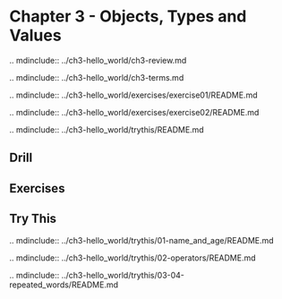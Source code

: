 # Chapter 3 - Objects, Types and Values

.. mdinclude:: ../ch3-hello_world/ch3-review.md

.. mdinclude:: ../ch3-hello_world/ch3-terms.md

.. mdinclude:: ../ch3-hello_world/exercises/exercise01/README.md

.. mdinclude:: ../ch3-hello_world/exercises/exercise02/README.md

.. mdinclude:: ../ch3-hello_world/trythis/README.md

## Drill

## Exercises


## Try This

.. mdinclude:: ../ch3-hello_world/trythis/01-name_and_age/README.md

.. mdinclude:: ../ch3-hello_world/trythis/02-operators/README.md

.. mdinclude:: ../ch3-hello_world/trythis/03-04-repeated_words/README.md

